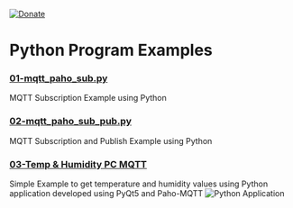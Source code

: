 [![Donate](https://img.shields.io/badge/Donate-PayPal-green.svg)](https://www.paypal.me/embeddedlab)

# Python Program Examples

### [01-mqtt_paho_sub.py](https://embeddedlaboratory.blogspot.com/2018/01/getting-started-with-mqtt-using.html)
MQTT Subscription Example using Python
### [02-mqtt_paho_sub_pub.py](https://embeddedlaboratory.blogspot.com/2018/01/getting-started-with-mqtt-using.html)
MQTT Subscription and Publish Example using Python
### [03-Temp & Humidity PC MQTT](https://embeddedlaboratory.blogspot.com/2018/02/get-temperature-humidity-data-on-pc.html)
Simple Example to get temperature and humidity values using Python application developed using PyQt5 and Paho-MQTT
![Python Application](https://2.bp.blogspot.com/-rO_jLEm2hHA/WndOoDKl6FI/AAAAAAAAAts/OlnmsChdndodh8-Kuj-wJKURMs7PngGMACLcBGAs/s1600/PC%2BGUI.png)
